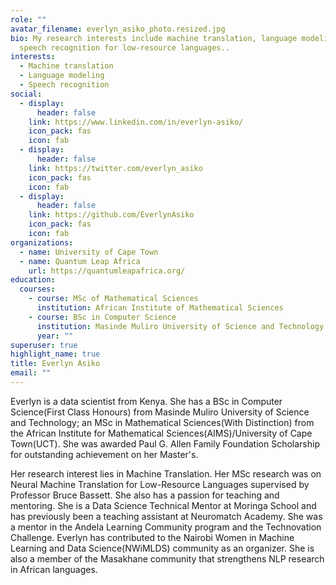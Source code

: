 ```yaml
---
role: ""
avatar_filename: everlyn_asiko_photo.resized.jpg
bio: My research interests include machine translation, language modeling and
  speech recognition for low-resource languages..
interests:
  - Machine translation
  - Language modeling
  - Speech recognition
social:
  - display:
      header: false
    link: https://www.linkedin.com/in/everlyn-asiko/
    icon_pack: fas
    icon: fab
  - display:
      header: false
    link: https://twitter.com/everlyn_asiko
    icon_pack: fas
    icon: fab
  - display:
      header: false
    link: https://github.com/EverlynAsiko
    icon_pack: fas
    icon: fab
organizations:
  - name: University of Cape Town
  - name: Quantum Leap Africa
    url: https://quantumleapafrica.org/
education:
  courses:
    - course: MSc of Mathematical Sciences
      institution: African Institute of Mathematical Sciences
    - course: BSc in Computer Science
      institution: Masinde Muliro University of Science and Technology
      year: ""
superuser: true
highlight_name: true
title: Everlyn Asiko
email: ""
---
```

Everlyn is a data scientist from Kenya. She has a BSc in Computer Science(First Class Honours) from Masinde Muliro University of Science and Technology; an MSc in Mathematical Sciences(With Distinction) from the African Institute for Mathematical Sciences(AIMS)/University of Cape Town(UCT). She was awarded Paul G. Allen Family Foundation Scholarship for outstanding achievement on her Master's.

Her research interest lies in Machine Translation. Her MSc research was on Neural Machine Translation for Low-Resource Languages supervised by Professor Bruce Bassett. She also has a passion for teaching and mentoring. She is a Data Science Technical Mentor at Moringa School and has previously been a teaching assistant at Neuromatch Academy. She was a mentor in the Andela Learning Community program and the Technovation Challenge. Everlyn has contributed to the Nairobi Women in Machine Learning and Data Science(NWiMLDS) community as an organizer. She is also a member of the Masakhane community that strengthens NLP research in African languages.